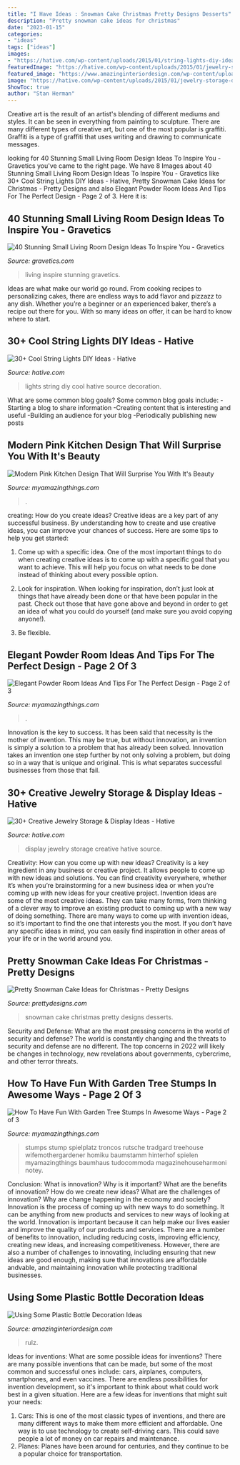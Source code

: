 ```yaml
---
title: "I Have Ideas : Snowman Cake Christmas Pretty Designs Desserts"
description: "Pretty snowman cake ideas for christmas"
date: "2023-01-15"
categories:
- "ideas"
tags: ["ideas"]
images:
- "https://hative.com/wp-content/uploads/2015/01/string-lights-diy-ideas/15-string-lights-diy-ideas.jpg"
featuredImage: "https://hative.com/wp-content/uploads/2015/01/jewelry-storage-display-ideas/22-jewelry-storage-display-ideas.jpg"
featured_image: "https://www.amazinginteriordesign.com/wp-content/uploads/2013/10/p5.jpg"
image: "https://hative.com/wp-content/uploads/2015/01/jewelry-storage-display-ideas/22-jewelry-storage-display-ideas.jpg"
ShowToc: true
author: "Stan Herman"
---
```



Creative art is the result of an artist's blending of different mediums and styles. It can be seen in everything from painting to sculpture. There are many different types of creative art, but one of the most popular is graffiti. Graffiti is a type of graffiti that uses writing and drawing to communicate messages.

	

		
looking for 40 Stunning Small Living Room Design Ideas To Inspire You - Gravetics you've came to the right page. We have 8 Images about 40 Stunning Small Living Room Design Ideas To Inspire You - Gravetics like 30+ Cool String Lights DIY Ideas - Hative, Pretty Snowman Cake Ideas for Christmas - Pretty Designs and also Elegant Powder Room Ideas And Tips For The Perfect Design - Page 2 of 3. Here it is:
		
    
## 40 Stunning Small Living Room Design Ideas To Inspire You - Gravetics

<img loading=lazy src="https://www.gravetics.com/wp-content/uploads/2016/12/Living-Room-Decor.jpg" onerror="this.onerror=null;this.src='https://tse1.mm.bing.net/th?id=OIP.srBNn2rquv2NveYGUIYovgHaLH&amp;pid=15.1';" alt="40 Stunning Small Living Room Design Ideas To Inspire You - Gravetics">

_Source: gravetics.com_

>living inspire stunning gravetics. 

	

Ideas are what make our world go round. From cooking recipes to personalizing cakes, there are endless ways to add flavor and pizzazz to any dish. Whether you’re a beginner or an experienced baker, there’s a recipe out there for you. With so many ideas on offer, it can be hard to know where to start.

    
## 30+ Cool String Lights DIY Ideas - Hative

<img loading=lazy src="https://hative.com/wp-content/uploads/2015/01/string-lights-diy-ideas/15-string-lights-diy-ideas.jpg" onerror="this.onerror=null;this.src='https://tse1.mm.bing.net/th?id=OIP.8_MbPe9P1zdsin5ir-VOTQHaJ3&amp;pid=15.1';" alt="30+ Cool String Lights DIY Ideas - Hative">

_Source: hative.com_

>lights string diy cool hative source decoration. 

	

What are some common blog goals?
Some common blog goals include: 
-Starting a blog to share information 
-Creating content that is interesting and useful 
-Building an audience for your blog 
-Periodically publishing new posts

    
## Modern Pink Kitchen Design That Will Surprise You With It&#039;s Beauty

<img loading=lazy src="https://myamazingthings.com/wp-content/uploads/2017/05/b869d3e16cd40467f23a3732b623c322.jpg" onerror="this.onerror=null;this.src='https://tse1.mm.bing.net/th?id=OIP.uGnT4WzUBGfyOjcytiPDIgHaKA&amp;pid=15.1';" alt="Modern Pink Kitchen Design That Will Surprise You With It&#039;s Beauty">

_Source: myamazingthings.com_

>. 

	

creating: How do you create ideas?
Creative ideas are a key part of any successful business. By understanding how to create and use creative ideas, you can improve your chances of success. Here are some tips to help you get started:
1. Come up with a specific idea. One of the most important things to do when creating creative ideas is to come up with a specific goal that you want to achieve. This will help you focus on what needs to be done instead of thinking about every possible option.

2. Look for inspiration. When looking for inspiration, don’t just look at things that have already been done or that have been popular in the past. Check out those that have gone above and beyond in order to get an idea of what you could do yourself (and make sure you avoid copying anyone!).

3. Be flexible.

    
## Elegant Powder Room Ideas And Tips For The Perfect Design - Page 2 Of 3

<img loading=lazy src="https://myamazingthings.com/wp-content/uploads/2017/10/powder-room-7-.jpg" onerror="this.onerror=null;this.src='https://tse1.mm.bing.net/th?id=OIP.8J4nhn_kVgvK36UUcQZuwgHaLH&amp;pid=15.1';" alt="Elegant Powder Room Ideas And Tips For The Perfect Design - Page 2 of 3">

_Source: myamazingthings.com_

>. 

	

Innovation is the key to success. It has been said that necessity is the mother of invention. This may be true, but without innovation, an invention is simply a solution to a problem that has already been solved. Innovation takes an invention one step further by not only solving a problem, but doing so in a way that is unique and original. This is what separates successful businesses from those that fail.

    
## 30+ Creative Jewelry Storage &amp; Display Ideas - Hative

<img loading=lazy src="https://hative.com/wp-content/uploads/2015/01/jewelry-storage-display-ideas/22-jewelry-storage-display-ideas.jpg" onerror="this.onerror=null;this.src='https://tse2.mm.bing.net/th?id=OIP.QTYojMsHxAUaXdXwJ7jSrwHaLK&amp;pid=15.1';" alt="30+ Creative Jewelry Storage &amp; Display Ideas - Hative">

_Source: hative.com_

>display jewelry storage creative hative source. 

	

Creativity: How can you come up with new ideas?
Creativity is a key ingredient in any business or creative project. It allows people to come up with new ideas and solutions. You can find creativity everywhere, whether it’s when you’re brainstorming for a new business idea or when you’re coming up with new ideas for your creative project.
Invention ideas are some of the most creative ideas. They can take many forms, from thinking of a clever way to improve an existing product to coming up with a new way of doing something. There are many ways to come up with invention ideas, so it’s important to find the one that interests you the most. If you don’t have any specific ideas in mind, you can easily find inspiration in other areas of your life or in the world around you.

    
## Pretty Snowman Cake Ideas For Christmas - Pretty Designs

<img loading=lazy src="http://www.prettydesigns.com/wp-content/uploads/2014/12/Desserts.jpg" onerror="this.onerror=null;this.src='https://tse2.mm.bing.net/th?id=OIP.rMdNlepkS8zfmm23vQJ5igHaJ3&amp;pid=15.1';" alt="Pretty Snowman Cake Ideas for Christmas - Pretty Designs">

_Source: prettydesigns.com_

>snowman cake christmas pretty designs desserts. 

	

Security and Defense: What are the most pressing concerns in the world of security and defense?
The world is constantly changing and the threats to security and defense are no different. The top concerns in 2022 will likely be changes in technology, new revelations about governments, cybercrime, and other terror threats.

    
## How To Have Fun With Garden Tree Stumps In Awesome Ways - Page 2 Of 3

<img loading=lazy src="https://myamazingthings.com/wp-content/uploads/2017/03/a6ded5946fe6fcb2718c7b6ff245f863.jpg" onerror="this.onerror=null;this.src='https://tse2.mm.bing.net/th?id=OIP.NpnSlvR7yffCrLtsmcNszAAAAA&amp;pid=15.1';" alt="How To Have Fun With Garden Tree Stumps In Awesome Ways - Page 2 of 3">

_Source: myamazingthings.com_

>stumps stump spielplatz troncos rutsche tradgard treehouse wifemothergardener homiku baumstamm hinterhof spielen myamazingthings baumhaus tudocommoda magazinehouseharmoni notey. 

	

Conclusion: What is innovation? Why is it important? What are the benefits of innovation? How do we create new ideas? What are the challenges of innovation? Why are change happening in the economy and society?
Innovation is the process of coming up with new ways to do something. It can be anything from new products and services to new ways of looking at the world. Innovation is important because it can help make our lives easier and improve the quality of our products and services. There are a number of benefits to innovation, including reducing costs, improving efficiency, creating new ideas, and increasing competitiveness. However, there are also a number of challenges to innovating, including ensuring that new ideas are good enough, making sure that innovations are affordable andvable, and maintaining innovation while protecting traditional businesses.

    
## Using Some Plastic Bottle Decoration Ideas

<img loading=lazy src="https://www.amazinginteriordesign.com/wp-content/uploads/2013/10/p5.jpg" onerror="this.onerror=null;this.src='https://tse2.mm.bing.net/th?id=OIP.lAXUE2m33Xg7zX78_T0q8AHaMY&amp;pid=15.1';" alt="Using Some Plastic Bottle Decoration Ideas">

_Source: amazinginteriordesign.com_

>rulz. 

	

Ideas for inventions: What are some possible ideas for inventions?
There are many possible inventions that can be made, but some of the most common and successful ones include: cars, airplanes, computers, smartphones, and even vaccines. There are endless possibilities for invention development, so it's important to think about what could work best in a given situation. Here are a few ideas for inventions that might suit your needs: 
1. Cars: This is one of the most classic types of inventions, and there are many different ways to make them more efficient and affordable. One way is to use technology to create self-driving cars. This could save people a lot of money on car repairs and maintenance. 
2. Planes: Planes have been around for centuries, and they continue to be a popular choice for transportation.

